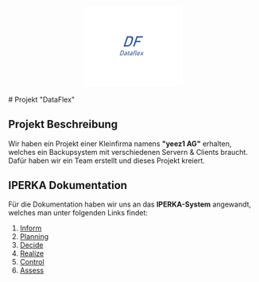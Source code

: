<p align="center">
    <img src="https://github.com/ironflipper/DataFlex/blob/main/Dokumentationen/iperka/Images/LOGO.png" alt="DataFlex Logo" width="200"/>
</p>
# Projekt "DataFlex"

## Projekt Beschreibung

Wir haben ein Projekt einer Kleinfirma namens **"yeez1 AG"** erhalten, welches ein Backupsystem mit verschiedenen Servern & Clients braucht. Dafür haben wir ein Team erstellt und dieses Projekt kreiert.

## IPERKA Dokumentation

Für die Dokumentation haben wir uns an das **IPERKA-System** angewandt, welches man unter folgenden Links findet:

1. [Inform](https://github.com/ironflipper/DataFlex/blob/main/Dokumentationen/iperka/01_inform.md)
2. [Planning](https://github.com/ironflipper/DataFlex/blob/main/Dokumentationen/iperka/02_planning.md)
3. [Decide](https://github.com/ironflipper/DataFlex/blob/main/Dokumentationen/iperka/03_decide.md)
4. [Realize](https://github.com/ironflipper/DataFlex/blob/main/Dokumentationen/iperka/04_realize.md)
5. [Control](https://github.com/ironflipper/DataFlex/blob/main/Dokumentationen/iperka/05_control.md)
6. [Assess](https://github.com/ironflipper/DataFlex/blob/main/Dokumentationen/iperka/06_assess.md)

